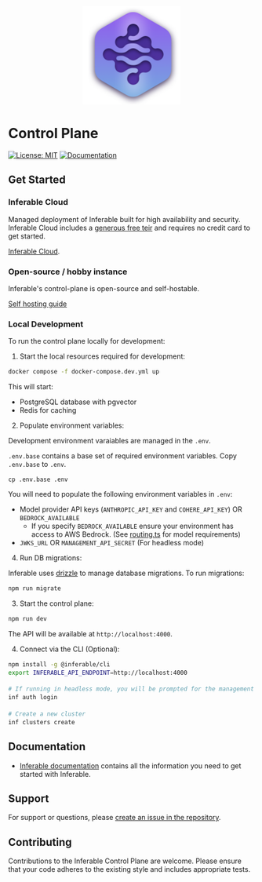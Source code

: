 <p align="center">
  <img src="../assets/logo.png" alt="Inferable Logo" width="200" />
</p>


# Control Plane

[![License: MIT](https://img.shields.io/badge/License-MIT-yellow.svg)](https://opensource.org/licenses/MIT)
[![Documentation](https://img.shields.io/badge/docs-inferable.ai-brightgreen)](https://docs.inferable.ai/)

## Get Started

### Inferable Cloud

Managed deployment of Inferable built for high availability and security. Inferable Cloud includes a [generous free teir](https://inferable.ai/pricing) and requires no credit card to get started.

[Inferable Cloud](https://app.inferable.ai).

### Open-source / hobby instance

Inferable's control-plane is open-source and self-hostable.

[Self hosting guide](https://docs.inferable.ai/pages/self-hosting)

### Local Development

To run the control plane locally for development:

1. Start the local resources required for development:
```bash
docker compose -f docker-compose.dev.yml up
```

This will start:
- PostgreSQL database with pgvector
- Redis for caching

2. Populate environment variables:

Development environment varaiables are managed in the `.env`.

`.env.base` contains a base set of required environment variables. Copy `.env.base` to `.env`.

```base
cp .env.base .env
```

You will need to populate the following environment variables in `.env`:

- Model provider API keys (`ANTHROPIC_API_KEY` and `COHERE_API_KEY`) OR `BEDROCK_AVAILABLE`
  - If you specify `BEDROCK_AVAILABLE` ensure your environment has access to AWS Bedrock. (See [routing.ts](https://github.com/inferablehq/inferable/blob/main/control-plane/src/modules/models/routing.ts) for model requirements)
- `JWKS_URL` OR `MANAGEMENT_API_SECRET` (For headless mode)

4. Run DB migrations:

Inferable uses [drizzle](https://github.com/drizzle-team/drizzle-orm) to manage database migrations. To run migrations:

```bash
npm run migrate
```

3. Start the control plane:
```bash
npm run dev
```

The API will be available at `http://localhost:4000`.

4. Connect via the CLI (Optional):

```bash
npm install -g @inferable/cli
export INFERABLE_API_ENDPOINT=http://localhost:4000

# If running in headless mode, you will be prompted for the management API secret
inf auth login

# Create a new cluster
inf clusters create
```

## Documentation

- [Inferable documentation](https://docs.inferable.ai/) contains all the information you need to get started with Inferable.

## Support

For support or questions, please [create an issue in the repository](https://github.com/inferablehq/inferable/issues).

## Contributing

Contributions to the Inferable Control Plane are welcome. Please ensure that your code adheres to the existing style and includes appropriate tests.
